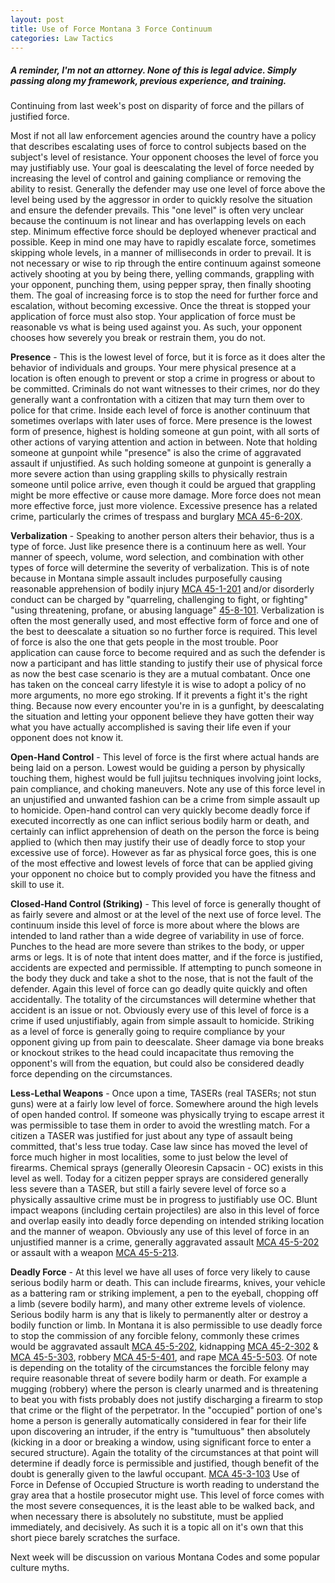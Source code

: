 ```yaml
---
layout: post
title: Use of Force Montana 3 Force Continuum
categories: Law Tactics
---
```


##### A reminder, I'm not an attorney. None of this is legal advice. Simply passing along my framework, previous experience, and training.

Continuing from last week's post on disparity of force and the pillars of justified force.

Most if not all law enforcement agencies around the country have a policy that describes escalating uses of force to control subjects based on the subject's level of resistance. Your opponent chooses the level of force you may justifiably use. Your goal is deescalating the level of force needed by increasing the level of control and gaining compliance or removing the ability to resist. Generally the defender may use one level of force above the level being used by the aggressor in order to quickly resolve the situation and ensure the defender prevails. This "one level" is often very unclear because the continuum is not linear and has overlapping levels on each step. Minimum effective force should be deployed whenever practical and possible. Keep in mind one may have to rapidly escalate force, sometimes skipping whole levels, in a manner of milliseconds in order to prevail. It is not necessary or wise to rip through the entire continuum against someone actively shooting at you by being there, yelling commands, grappling with your opponent, punching them, using pepper spray, then finally shooting them. The goal of increasing force is to stop the need for further force and escalation, without becoming excessive. Once the threat is stopped your application of force must also stop. Your application of force must be reasonable vs what is being used against you. As such, your opponent chooses how severely you break or restrain them, you do not.

**Presence** - This is the lowest level of force, but it is force as it does alter the behavior of individuals and groups. Your mere physical presence at a location is often enough to prevent or stop a crime in progress or about to be committed. Criminals do not want witnesses to their crimes, nor do they generally want a confrontation with a citizen that may turn them over to police for that crime. Inside each level of force is another continuum that sometimes overlaps with later uses of force. Mere presence is the lowest form of presence, highest is holding someone at gun point, with all sorts of other actions of varying attention and action in between. Note that holding someone at gunpoint while "presence" is also the crime of aggravated assault if unjustified. As such holding someone at gunpoint is generally a more severe action than using grappling skills to physically restrain someone until police arrive, even though it could be argued that grappling might be more effective or cause more damage. More force does not mean more effective force, just more violence. Excessive presence has a related crime, particularly the crimes of trespass and burglary [MCA 45-6-20X](https://leg.mt.gov/bills/mca/title_0450/chapter_0060/part_0020/sections_index.html).

**Verbalization** - Speaking to another person alters their behavior, thus is a type of force. Just like presence there is a continuum here as well. Your manner of speech, volume, word selection, and combination with other types of force will determine the severity of verbalization. This is of note because in Montana simple assault includes purposefully causing reasonable apprehension of bodily injury [MCA 45-1-201](https://leg.mt.gov/bills/mca/title_0450/chapter_0050/part_0020/section_0010/0450-0050-0020-0010.html) and/or disorderly conduct can be charged by "quarreling, challenging to fight, or fighting" "using threatening, profane, or abusing language" [45-8-101](https://leg.mt.gov/bills/mca/title_0450/chapter_0080/part_0010/section_0010/0450-0080-0010-0010.html). Verbalization is often the most generally used, and most effective form of force and one of the best to deescalate a situation so no further force is required. This level of force is also the one that gets people in the most trouble. Poor application can cause force to become required and as such the defender is now a participant and has little standing to justify their use of physical force as now the best case scenario is they are a mutual combatant. Once one has taken on the conceal carry lifestyle it is wise to adopt a policy of no more arguments, no more ego stroking. If it prevents a fight it's the right thing. Because now every encounter you're in is a gunfight, by deescalating the situation and letting your opponent believe they have gotten their way what you have actually accomplished is saving their life even if your opponent does not know it.

**Open-Hand Control** - This level of force is the first where actual hands are being laid on a person. Lowest would be guiding a person by physically touching them, highest would be full jujitsu techniques involving joint locks, pain compliance, and choking maneuvers. Note any use of this force level in an unjustified and unwanted fashion can be a crime from simple assault up to homicide. Open-hand control can very quickly become deadly force if executed incorrectly as one can inflict serious bodily harm or death, and certainly can inflict apprehension of death on the person the force is being applied to (which then may justify their use of deadly force to stop your excessive use of force). However as far as physical force goes, this is one of the most effective and lowest levels of force that can be applied giving your opponent no choice but to comply provided you have the fitness and skill to use it.

**Closed-Hand Control (Striking)** - This level of force is generally thought of as fairly severe and almost or at the level of the next use of force level. The continuum inside this level of force is more about where the blows are intended to land rather than a wide degree of variability in use of force. Punches to the head are more severe than strikes to the body, or upper arms or legs. It is of note that intent does matter, and if the force is justified, accidents are expected and permissible. If attempting to punch someone in the body they duck and take a shot to the nose, that is not the fault of the defender. Again this level of force can go deadly quite quickly and often accidentally. The totality of the circumstances will determine whether that accident is an issue or not. Obviously every use of this level of force is a crime if used unjustifiably, again from simple assault to homicide. Striking as a level of force is generally going to require compliance by your opponent giving up from pain to deescalate. Sheer damage via bone breaks or knockout strikes to the head could incapacitate thus removing the opponent's will from the equation, but could also be considered deadly force depending on the circumstances.

**Less-Lethal Weapons** - Once upon a time, TASERs (real TASERs; not stun guns) were at a fairly low level of force. Somewhere around the high levels of open handed control. If someone was physically trying to escape arrest it was permissible to tase them in order to avoid the wrestling match. For a citizen a TASER was justified for just about any type of assault being committed, that's less true today. Case law since has moved the level of force much higher in most localities, some to just below the level of firearms. Chemical sprays (generally Oleoresin Capsacin - OC) exists in this level as well. Today for a citizen pepper sprays are considered generally less severe than a TASER, but still a fairly severe level of force so a physically assaultive crime must be in progress to justifiably use OC. Blunt impact weapons (including certain projectiles) are also in this level of force and overlap easily into deadly force depending on intended striking location and the manner of weapon. Obviously any use of this level of force in an unjustified manner is a crime, generally aggravated assault [MCA 45-5-202](https://leg.mt.gov/bills/mca/title_0450/chapter_0050/part_0020/section_0020/0450-0050-0020-0020.html) or assault with a weapon [MCA 45-5-213](https://leg.mt.gov/bills/mca/title_0450/chapter_0050/part_0020/section_0130/0450-0050-0020-0130.html).

**Deadly Force** - At this level we have all uses of force very likely to cause serious bodily harm or death. This can include firearms, knives, your vehicle as a battering ram or striking implement, a pen to the eyeball, chopping off a limb (severe bodily harm), and many other extreme levels of violence. Serious bodily harm is any that is likely to permanently alter or destroy a bodily function or limb. In Montana it is also permissible to use deadly force to stop the commission of any forcible felony, commonly these crimes would be aggravated assault [MCA 45-5-202](https://leg.mt.gov/bills/mca/title_0450/chapter_0050/part_0020/section_0020/0450-0050-0020-0020.html), kidnapping [MCA 45-2-302](https://leg.mt.gov/bills/mca/title_0450/chapter_0050/part_0030/section_0020/0450-0050-0030-0020.html) & [MCA 45-5-303](https://leg.mt.gov/bills/mca/title_0450/chapter_0050/part_0030/section_0030/0450-0050-0030-0030.html), robbery [MCA 45-5-401](https://leg.mt.gov/bills/mca/title_0450/chapter_0050/part_0040/section_0010/0450-0050-0040-0010.html), and rape [MCA 45-5-503](https://leg.mt.gov/bills/mca/title_0450/chapter_0050/part_0050/section_0030/0450-0050-0050-0030.html). Of note is depending on the totality of the circumstances the forcible felony may require reasonable threat of severe bodily harm or death. For example a mugging (robbery) where the person is clearly unarmed and is threatening to beat you with fists probably does not justify discharging a firearm to stop that crime or the flight of the perpetrator. In the "occupied" portion of one's home a person is generally automatically considered in fear for their life upon discovering an intruder, if the entry is "tumultuous" then absolutely (kicking in a door or breaking a window, using significant force to enter a secured structure). Again the totality of the circumstances at that point will determine if deadly force is permissible and justified, though benefit of the doubt is generally given to the lawful occupant. [MCA 45-3-103](https://leg.mt.gov/bills/mca/title_0450/chapter_0030/part_0010/section_0030/0450-0030-0010-0030.html) Use of Force in Defense of Occupied Structure is worth reading to understand the gray area that a hostile prosecutor might use. This level of force comes with the most severe consequences, it is the least able to be walked back, and when necessary there is absolutely no substitute, must be applied immediately, and decisively. As such it is a topic all on it's own that this short piece barely scratches the surface. 

Next week will be discussion on various Montana Codes and some popular culture myths.